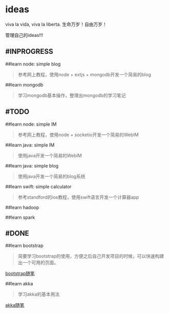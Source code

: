 # ideas

viva la vida, viva la liberta. 生命万岁！自由万岁！

管理自己的ideas!!!


#INPROGRESS
---

##learn node: simple blog
> 参考网上教程，使用node + extjs + mongodb开发一个简易的blog

##learn mongodb
>学习mongodb基本操作，整理出mongodb的学习笔记






#TODO
----


##learn node: simple IM
> 参考网上教程，使用node + socketio开发一个简易的WebIM

##learn java: simple IM
> 使用java开发一个简易的WebIM

##learn java: simple blog
> 使用java开发一个简易的blog系统

##learn swift: simple calculator
> 参考standford的ios教程，使用swift语言开发一个计算器app

##learn hadoop

##learn spark




#DONE
----

##learn bootstrap
> 简要学习bootstrap的使用，方便之后自己开发项目的时候，可以快速构建出一个可用的页面。

[bootstrap随笔](https://github.com/zhuwei05/blog/blob/master/bootstrap/bootstrap%E7%AC%94%E8%AE%B0.md)


##learn akka
> 学习akka的基本用法

[akka随笔](https://github.com/zhuwei05/blog/blob/master/scala/akka%E9%9A%8F%E7%AC%94.md)



